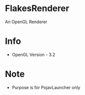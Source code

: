 # FlakesRenderer
An OpenGL Renderer

# Info
- OpenGL Version - 3.2

# Note
- Purpose is for PojavLauncher only